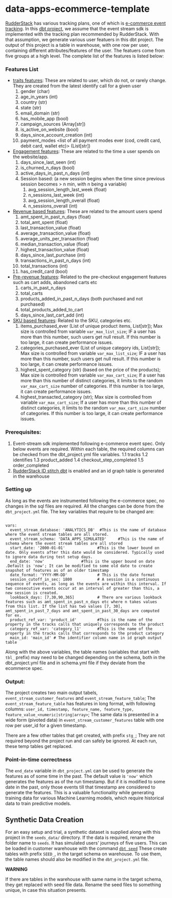 # data-apps-ecommerce-template

[RudderStack](https://www.rudderstack.com/) has various tracking plans, one of which is [e-commerce event tracking](https://www.rudderstack.com/docs/event-spec/ecommerce-events-spec/). In this [dbt project](https://www.getdbt.com/product/what-is-dbt/), we assume that the event stream sdk is implemented with the tracking plan recommended by RudderStack. With that assumption, we generate various user featuers in this dbt project. The output of this project is a table in warehouse, with one row per user, containing different attributes/features of the user. The featuers come from five groups at a high level.
The complete list of the features is listed below:

### Features List

- [traits features](https://github.com/rudderlabs/data-apps-ecommerce-template/tree/main/models/data_model/stg_traits): These are related to user, which do not, or rarely change. They are created from the latest identify call for a given user
    1. gender (char)
    2. age_in_years (int)
    3. country (str)
    4. state (str)
    5. email_domain (str)
    6. has_mobile_app (bool)
    7. campaign_sources (Array[str])
    8. is_active_on_website (bool)
    9. days_since_account_creation (int)
    10. payment_modes <list of all payment modes ever (cod, credit card, debit card, wallet etc)> (List[str])
- [Engagement features](https://github.com/rudderlabs/data-apps-ecommerce-template/tree/main/models/data_model/stg_engagement_based): These are related to the time a user spends on the website/app.
    1. days_since_last_seen (int)
    2. is_churned_n_days (bool)
    3. active_days_in_past_n_days (int)
    4. Session based:  (a new session begins when the time since previous session becomes > n min, with n being a variable)
        1. avg_session_length_last_week (float)
        2. n_sessions_last_week (int)  
        3. avg_session_length_overall (float)
        4. n_sessions_overall (int)
- [Revenue based features](https://github.com/rudderlabs/data-apps-ecommerce-template/tree/main/models/data_model/stg_revenue_based): These are related to the amount users spend
    1. amt_spent_in_past_n_days (float)
    2. total_amt_spent (float)
    3. last_transaction_value (float)
    4. average_transaction_value (float)
    5. average_units_per_transaction (float)
    6. median_transaction_value (float)
    7. highest_transaction_value (float)
    8. days_since_last_purchase (int)
    9. transactions_in_past_n_days (int)
    10. total_transactions (int)
    11. has_credit_card (bool)
- [Pre-revenue features](https://github.com/rudderlabs/data-apps-ecommerce-template/tree/main/models/data_model/stg_pre_revenue_based): Related to the pre-checkout engagement features such as cart adds, abandoned carts etc
    1. carts_in_past_n_days
    2. total_carts
    3. products_added_in_past_n_days (both purchased and not purchased)
    4. total_products_added_to_cart
    5. days_since_last_cart_add (int)
- [SKU based features](https://github.com/rudderlabs/data-apps-ecommerce-template/tree/main/models/data_model/stg_sku_based): Related to the SKU, categories etc. 
    1. items_purchased_ever (List of unique product items, List[str]); Max size is controlled from variable `var_max_list_size`; IF a user has more than this number, such users get null result. If this number is too large, it can create performance issues.
    2. categories_purchased_ever (List of unique category ids, List[str]); Max size is controlled from variable `var_max_list_size`; IF a user has more than this number, such users get null result. If this number is too large, it can create performance issues.
    3. highest_spent_category (str) (based on the price of the products); Max size is controlled from variable `var_max_cart_size`; If a user has more than this number of distinct categories, it limits to the random `var_max_cart_size` number of categories. If this number is too large, it can create performance issues.
    4. highest_transacted_category (str); Max size is controlled from variable `var_max_cart_size`; If a user has more than this number of distinct categories, it limits to the random `var_max_cart_size` number of categories. If this number is too large, it can create performance issues.

### Prerequisites:
1. Event-stream sdk implemented following e-commerce event spec. Only below events are required. Within each table, the required columns can be checked from the dbt_project.yml file variables.
    1.1 tracks
    1.2 identifies
    1.3 product_added
    1.4 checkout_step_completed
    1.5 order_completed
2. [RudderStack ID stitch dbt](https://hub.getdbt.com/rudderlabs/id_stitching/latest/) is enabled and an id graph table is generated in the warehouse

### Setting up

As long as the events are instrumented following the e-commerce spec, no changes in the sql files are required. All the changes can be done from the `dbt_project.yml` file. The key variables that require to be changed are:

```

vars:
  event_stream_database: 'ANALYTICS_DB'  #This is the name of database where the event stream tables are all stored.
  event_stream_schema: 'DATA_APPS_SIMULATED'     #This is the name of schema where the event stream tables are all stored
  start_date: '2000-01-01'              #This is the lower bound on date. Only events after this date would be considered. Typically used to ignore data during test setup days. 
  end_date: 'now'                #This is the upper bound on date .Default is 'now'; It can be modified to some old date to create snapshot of features as of an older timestamp
  date_format: 'YYYY-MM-DD'             # This is the date format
  session_cutoff_in_sec: 1800           # A session is a continuous sequence of events, as long as the events are within this interval. If two consecutive events occur at an interval of greater than this, a new session is created.
  lookback_days: [7,30,90,365]          # There are various lookback features such as amt_spent_in_past_n_days etc where n takes values from this list. If the list has two values [7, 30], amt_spent_in_past_7_days and amt_spent_in_past_30_days are computed for ex.
  product_ref_var: 'product_id'         #This is the name of the property in the tracks calls that uniquely corresponds to the product
  category_ref_var: 'category_l1'       #This is the name of the property in the tracks calls that corresponds to the product category
  main_id: 'main_id' # The identifier column name in id graph output table 

```

Along with the above variables, the table names (variables that start with `tbl_` prefix) may need to be changed depending on the schema, both in the dbt_project.yml file and in schema.yml file if they deviate from the ecommerce spec. 


### Output:
The project creates two main output tabels, `event_stream_customer_features` and `event_stream_feature_table`;  The `event_stream_feature_table` has features in long format, with following columns: `user_id, timestamp, feature_name, feature_type, feature_value_<numeric|string|array>`; The same data is presented in a wide form (pivoted data) in `event_stream_customer_features` table with one row per user_id for a given timestamp. 

There are a few other tables that get created, with prefix `stg_`; They are not required beyond the project run and can safely be ignored. At each run, these temp tables get replaced.

### Point-in-time correctness
The `end_date` variable in `dbt_project.yml` can be used to generate the features as of some time in the past. The default value is `'now'` which generates the features as of the run timestamp. But if it is modified to some date in the past, only those events till that timestamp are considered to generate the features. This is a valuable functionality while generating training data for various Machine Learning models, which require historical data to train predictive models.


## Synthetic Data Creation
For an easy setup and trial, a synthetic dataset is supplied along with this project in the `seeds_data/` directory. If the data is required, rename the folder name to `seeds`.
It has simulated users' journeys of five users. This can be loaded in customer warehouse with the command [`dbt seed`](https://docs.getdbt.com/docs/building-a-dbt-project/seeds)
These create tables with prefix `SEED_`, in the target schema on warehouse. To use them, the table names should also be modified in the `dbt_project.yml` file.

**WARNING**

If there are tables in the warehouse with same name in the target schema, they get replaced with seed file data. Rename the seed files to something unique, in case this situation presents.

